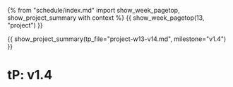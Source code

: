 {% from "schedule/index.md" import show_week_pagetop, show_project_summary with context %}
{{ show_week_pagetop(13, "project") }}

{{ show_project_summary(tp_file="project-w13-v14.md", milestone="v1.4") }}

# tP: v1.4

<include src="../../admin/project-w13-v14.md#body" />
